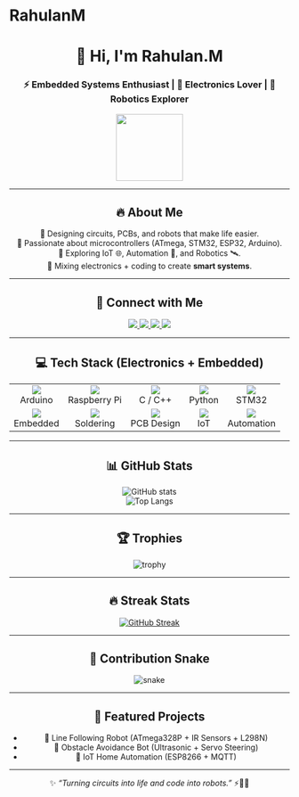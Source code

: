 # RahulanM
<div align="center">

# 👋 Hi, I'm **Rahulan.M**  
### ⚡ Embedded Systems Enthusiast | 🔌 Electronics Lover | 🤖 Robotics Explorer  

<img src="https://img.icons8.com/external-flaticons-flat-flat-icons/344/external-robot-robotics-flaticons-flat-flat-icons.png" width="120"/>

---

## 🔥 About Me
🔹 Designing circuits, PCBs, and robots that make life easier.  
🔹 Passionate about microcontrollers (ATmega, STM32, ESP32, Arduino).  
🔹 Exploring IoT 🌐, Automation 🤖, and Robotics 🛰️.  
🔹 Mixing electronics + coding to create **smart systems**.  

---

## 🔗 Connect with Me

<a href="https://linkedin.com/in/rahulan" target="_blank">
  <img src="https://img.shields.io/badge/LinkedIn-0A66C2?style=for-the-badge&logo=linkedin&logoColor=white"/>
</a>
<a href="https://github.com/RahulanM" target="_blank">
  <img src="https://img.shields.io/badge/GitHub-181717?style=for-the-badge&logo=github&logoColor=white"/>
</a>
<a href="https://instagram.com/yourprofile" target="_blank">
  <img src="https://img.shields.io/badge/Instagram-E4405F?style=for-the-badge&logo=instagram&logoColor=white"/>
</a>
<a href="mailto:youremail@gmail.com" target="_blank">
  <img src="https://img.shields.io/badge/Gmail-D14836?style=for-the-badge&logo=gmail&logoColor=white"/>
</a>

---

## 💻 Tech Stack (Electronics + Embedded)

<table>
<tr>
<td align="center"><img src="https://img.icons8.com/color/48/arduino.png"/><br>Arduino</td>
<td align="center"><img src="https://img.icons8.com/color/48/raspberry-pi.png"/><br>Raspberry Pi</td>
<td align="center"><img src="https://img.icons8.com/color/48/c-programming.png"/><br>C / C++</td>
<td align="center"><img src="https://img.icons8.com/color/48/python.png"/><br>Python</td>
<td align="center"><img src="https://img.icons8.com/fluency/48/microchip.png"/><br>STM32</td>
</tr>
<tr>
<td align="center"><img src="https://img.icons8.com/color/48/electronics.png"/><br>Embedded</td>
<td align="center"><img src="https://img.icons8.com/color/48/soldering-iron.png"/><br>Soldering</td>
<td align="center"><img src="https://img.icons8.com/color/48/pcb.png"/><br>PCB Design</td>
<td align="center"><img src="https://img.icons8.com/color/48/iot.png"/><br>IoT</td>
<td align="center"><img src="https://img.icons8.com/color/48/automation.png"/><br>Automation</td>
</tr>
</table>

---

## 📊 GitHub Stats
![GitHub stats](https://github-readme-stats.vercel.app/api?username=RahulanM&show_icons=true&theme=vision-friendly-dark)  
![Top Langs](https://github-readme-stats.vercel.app/api/top-langs/?username=RahulanM&layout=compact&theme=vision-friendly-dark)  

---

## 🏆 Trophies
![trophy](https://github-profile-trophy.vercel.app/?username=RahulanM&theme=algolia&no-frame=true&no-bg=true&margin-w=10&margin-h=10)

---

## 🔥 Streak Stats
[![GitHub Streak](https://streak-stats.demolab.com?user=RahulanM&theme=highcontrast&hide_border=true)](https://git.io/streak-stats)

---

## 🐍 Contribution Snake
![snake](https://raw.githubusercontent.com/RahulanM/RahulanM/output/snake.svg)

---

## 🚀 Featured Projects
- 🔹 Line Following Robot (ATmega328P + IR Sensors + L298N)  
- 🔹 Obstacle Avoidance Bot (Ultrasonic + Servo Steering)  
- 🔹 IoT Home Automation (ESP8266 + MQTT)  

---

✨ *“Turning circuits into life and code into robots.”* ⚡🤖🔧  

</div>
